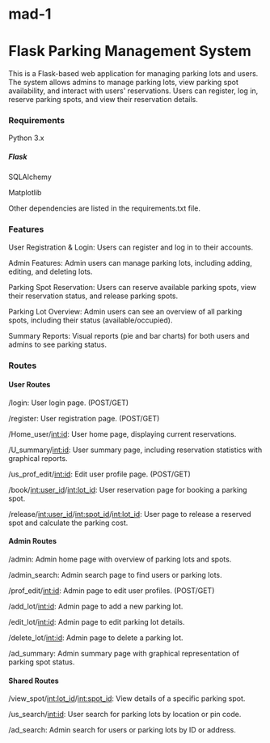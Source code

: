 # mad-1

# **Flask Parking Management System**
This is a Flask-based web application for managing parking lots and users. The system allows admins to manage parking lots, view parking spot availability, and interact with users' reservations. Users can register, log in, reserve parking spots, and view their reservation details.

### Requirements
Python 3.x

##### Flask

SQLAlchemy

Matplotlib

Other dependencies are listed in the requirements.txt file.

### Features
User Registration & Login: Users can register and log in to their accounts.

Admin Features: Admin users can manage parking lots, including adding, editing, and deleting lots.

Parking Spot Reservation: Users can reserve available parking spots, view their reservation status, and release parking spots.

Parking Lot Overview: Admin users can see an overview of all parking spots, including their status (available/occupied).

Summary Reports: Visual reports (pie and bar charts) for both users and admins to see parking status.

### Routes
#### User Routes
/login: User login page. (POST/GET)

/register: User registration page. (POST/GET)

/Home_user/<int:id>: User home page, displaying current reservations.

/U_summary/<int:id>: User summary page, including reservation statistics with graphical reports.

/us_prof_edit/<int:id>: Edit user profile page. (POST/GET)

/book/<int:user_id>/<int:lot_id>: User reservation page for booking a parking spot.

/release/<int:user_id>/<int:spot_id>/<int:lot_id>: User page to release a reserved spot and calculate the parking cost.

#### Admin Routes
/admin: Admin home page with overview of parking lots and spots.

/admin_search: Admin search page to find users or parking lots.

/prof_edit/<int:id>: Admin page to edit user profiles. (POST/GET)

/add_lot/<int:id>: Admin page to add a new parking lot.

/edit_lot/<int:id>: Admin page to edit parking lot details.

/delete_lot/<int:id>: Admin page to delete a parking lot.

/ad_summary: Admin summary page with graphical representation of parking spot status.

#### Shared Routes
/view_spot/<int:lot_id>/<int:spot_id>: View details of a specific parking spot.

/us_search/<int:id>: User search for parking lots by location or pin code.

/ad_search: Admin search for users or parking lots by ID or address.


